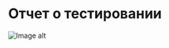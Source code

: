 # Отчет о тестировании
![Image alt](https://github.com/https:/IlyaKonoplitsky/Konoplitsky/commit/d59529c0e923c7c6b71ccd40854c2b05c15ebafb)
